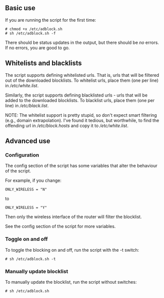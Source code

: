 ## Basic use

If you are running the script for the first time:

    # chmod +x /etc/adblock.sh
    # sh /etc/adblock.sh -f

There should be status updates in the output, but there should be *no* errors. If no errors, you are good to go.

## Whitelists and blacklists

The script supports defining whitelisted urls. That is, urls that will be filtered out of the downloaded blocklists. To whitelist urls, place them (one per line) in */etc/white.list*.

Similarly, the script supports defining blacklisted urls - urls that will be added to the downloaded blocklists. To blacklist urls, place them (one per line) in */etc/black.list*.

NOTE: The whitelist support is pretty stupid, so don't expect smart filtering (e.g., domain extrapolation). I've found it tedious, but worthwhile, to find the offending url in */etc/block.hosts* and copy it to */etc/white.list*.

## Advanced use

### Configuration 

The config section of the script has some variables that alter the behaviour of the script.

For example, if you change:

    ONLY_WIRELESS = "N"
    
to

    ONLY_WIRELESS = "Y"
    
Then only the wireless interface of the router will filter the blocklist.

See the config section of the script for more variables.

### Toggle on and off

To toggle the blocking on and off, run the script with the -t switch:

    # sh /etc/adblock.sh -t

### Manually update blocklist

To manually update the blocklist, run the script without switches:

    # sh /etc/adblock.sh